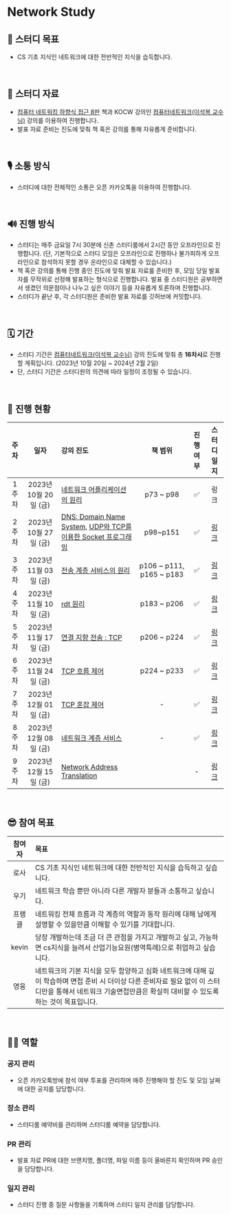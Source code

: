 # Network Study

## 🎯 스터디 목표

* CS 기초 지식인 네트워크에 대한 전반적인 지식을 습득합니다.

<br>


## 📘 스터디 자료

* [컴퓨터 네트워킹 하향식 접근 8판](https://product.kyobobook.co.kr/detail/S000061694627) 책과 KOCW 강의인 [컴퓨터네트워크(이석복 교수님)](http://www.kocw.net/home/cview.do?cid=6b984f376cfb8f70) 강의를 이용하여 진행합니다.
* 발표 자료 준비는 진도에 맞춰 책 혹은 강의를 통해 자유롭게 준비합니다.

<br>


## 🎙 소통 방식

* 스터디에 대한 전체적인 소통은 오픈 카카오톡을 이용하여 진행합니다.

<br>


## 🔊 진행 방식

* 스터디는 매주 금요일 7시 30분에 신촌 스터디룸에서 2시간 동안 오프라인으로 진행합니다. (단, 기본적으로 스터디 모임은 오프라인으로 진행하나 불가피하게 오프라인으로 참석하지 못할 경우 온라인으로 대체할 수 있습니다.)
* 책 혹은 강의를 통해 진행 중인 진도에 맞춰 발표 자료를 준비한 후, 모임 당일 발표자를 무작위로 선정해 발표하는 형식으로 진행합니다. 발표 중 스터디원은 공부하면서 생겼던 의문점이나 나누고 싶은 이야기 등을 자유롭게 토론하며 진행합니다.
* 스터디가 끝난 후, 각 스터디원은 준비한 발표 자료를 깃허브에 커밋합니다.

<br>


## 🗓 기간

* 스터디 기간은 [컴퓨터네트워크(이석복 교수님)](http://www.kocw.net/home/cview.do?cid=6b984f376cfb8f70) 강의 진도에 맞춰 총 **16차시**로 진행할 계획입니다. (2023년 10월 20일 ~ 2024년 2월 2일)
* 단, 스터디 기간은 스터디원의 의견에 따라 일정이 조정될 수 있습니다.

<br>


## 📝 진행 현황

|주차|일자|강의 진도|책 범위|진행여부|스터디 일지|
|:-:|:-:|:-|:-:|:-:|:-:|
|1주차|2023년 10월 20일 (금)|[네트워크 어플리케이션의 원리](http://www.kocw.net/home/cview.do?cid=6b984f376cfb8f70)|p73 ~ p98|✅|링크|
|2주차|2023년 10월 27일 (금)|[DNS: Domain Name System](http://www.kocw.net/home/cview.do?lid=e67188e032632367), [UDP와 TCP를 이용한 Socket 프로그래밍](http://www.kocw.net/home/cview.do?lid=0ca76babb9049fce)|p98~p151|✅|[링크](https://github.com/Network-Dev-Study/network-study/wiki/%5B%EC%8A%A4%ED%84%B0%EB%94%94-%EC%9D%BC%EC%A7%80%5D-2023%EB%85%84-10%EC%9B%94-27%EC%9D%BC-(%EA%B8%88))|
|3주차|2023년 11월 03일 (금)|[전송 계층 서비스의 원리](http://www.kocw.net/home/cview.do?lid=cb80decca73d3e5b)|p106 ~ p111, p165 ~ p183|✅|[링크](https://github.com/Network-Dev-Study/network-study/wiki/%5B%EC%8A%A4%ED%84%B0%EB%94%94-%EC%9D%BC%EC%A7%80%5D-2023%EB%85%84-11%EC%9B%94-03%EC%9D%BC-(%EA%B8%88))|
|4주차|2023년 11월 10일 (금)|[rdt 원리](http://www.kocw.net/home/cview.do?lid=27779f1d9e8ccb8d)|p183 ~ p206|✅|[링크](https://github.com/Network-Dev-Study/network-study/wiki/2023%EB%85%84-11%EC%9B%94-10%EC%9D%BC-(%EA%B8%88))|
|5주차|2023년 11월 17일 (금)|[연결 지향 전송 : TCP](http://www.kocw.net/home/cview.do?lid=b698772dc3a433d7)|p206 ~ p224|✅|[링크](https://github.com/Network-Dev-Study/network-study/wiki/2023%EB%85%84-11%EC%9B%94-17%EC%9D%BC-(%EA%B8%88))|
|6주차|2023년 11월 24일 (금)|[TCP 흐름 제어](http://www.kocw.net/home/cview.do?lid=cae328a8c57a1825)|p224 ~ p233|✅|[링크](https://github.com/Network-Dev-Study/network-study/wiki/2023%EB%85%84-11%EC%9B%94-24%EC%9D%BC-(%EA%B8%88))|
|7주차|2023년 12월 01일 (금)|[TCP 혼잡 제어](http://www.kocw.net/home/cview.do?lid=b2838b7af0a22679)|-|✅|[링크](https://github.com/Network-Dev-Study/network-study/wiki/2023%EB%85%84-12%EC%9B%94-01%EC%9D%BC-(%EA%B8%88))|
|8주차|2023년 12월 08일 (금)|[네트워크 계층 서비스](http://www.kocw.net/home/cview.do?lid=925d795cbafa07f4)|-|✅|[링크](https://github.com/Network-Dev-Study/network-study/wiki/2023%EB%85%84-12%EC%9B%94-08%EC%9D%BC-(%EA%B8%88))|
|9주차|2023년 12월 15일 (금)|[Network Address Translation](http://www.kocw.net/home/cview.do?lid=695afd6e5a71d273)||-|[링크](https://github.com/Network-Dev-Study/network-study/wiki/2023%EB%85%84-12%EC%9B%94-15%EC%9D%BC-(%EA%B8%88))|

<br>


## 😎 참여 목표

|참여자|목표|
|:-:|:-|
|로사|CS 기초 지식인 네트워크에 대한 전반적인 지식을 습득하고 싶습니다.|
|우기|네트워크 학습 뿐만 아니라 다른 개발자 분들과 소통하고 싶습니다.|
|프랭클|네트워킹 전체 흐름과 각 계층의 역할과 동작 원리에 대해 남에게 설명할 수 있을만큼 이해할 수 있기를 기대합니다.|
|kevin|당장 개발하는데 조금 더 큰 관점을 가지고 개발하고 싶고, 가능하면 cs지식을 늘려서 산업기능요원(병역특례)으로 취업하고 싶습니다.|
|영웅|네트워크의 기본 지식을 모두 함양하고 심화 네트워크에 대해 깊이 학습하며 면접 준비 시 더이상 다른 준비자료 필요 없이 이 스터디만을 통해서 네트워크 기술면접만큼은 확실히 대비할 수 있도록하는 것이 목표입니다.|

<br>


## 🙋‍♂️ 역할

### 공지 관리

* 오픈 카카오톡방에 참석 여부 투표를 관리하며 매주 진행해야 할 진도 및 모임 날짜에 대한 공지를 담당합니다.

### 장소 관리

* 스터디룸 예약비를 관리하며 스터디룸 예약을 담당합니다.

### PR 관리

* 발표 자료 PR에 대한 브랜치명, 폴더명, 파일 이름 등이 올바른지 확인하며 PR 승인을 담당합니다.

### 일지 관리

* 스터디 진행 중 질문 사항들을 기록하며 스터디 일지 관리를 담당합니다.

<br>


